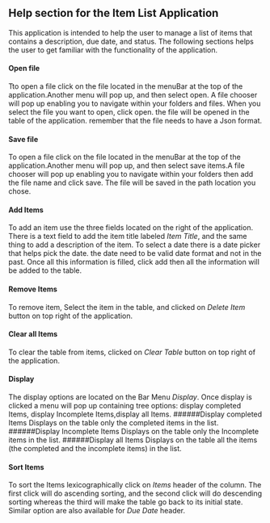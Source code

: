 ## Help section for the Item List Application
This application is intended to help the user to manage a list of items that contains a description, due date, 
and status. The following sections helps the user to get familiar with the functionality of the application.

#### Open file
Tto open a file click on the file located in the menuBar at the top of the application.Another menu will pop up, 
and then select open. A file chooser will pop up enabling you to navigate within your folders and files. When you 
select the file you want to open, click open. the file will be opened in the table of the application. remember that 
the file needs to have a Json format.
#### Save file
To open a file click on the file located in the menuBar at the top of the application.Another menu will pop up, and 
then select save items.A file chooser will pop up enabling you to navigate within your folders then add the file name 
and click save. The file will be saved in the path location you chose.
#### Add Items
 To add an item use the three fields located on the right of the application. There is a text field to add the item
 title labeled *Item Title*, and the same thing to add a description of the item. To select a date there is a date 
 picker that helps pick the date. the date need to be valid date format and not in the past. Once all this information
  is filled, click add then all the information will be added to the table.
#### Remove Items
To remove item, Select the item in the table, and clicked on *Delete Item* button on top right of the application.
#### Clear all Items
To clear the table from items,  clicked on *Clear Table* button on top right of the application.
#### Display
The display options are located on the Bar Menu *Display*. Once display is clicked a menu will pop up containing tree 
options: display completed Items, display Incomplete Items,display all Items.
######Display completed Items
Displays on the table only the completed items in the list.
######Display Incomplete Items
Displays on the table only the Incomplete items in the list.
######Display all Items
Displays on the table all the items (the completed and the incomplete  items) in the list.
#### Sort Items
To sort the Items lexicographically click on *Items* header of the column. The first click will do ascending sorting, 
and the second click will do descending sorting whereas the third will make the table go back to its initial state.
Similar option are also available for *Due Date* header.